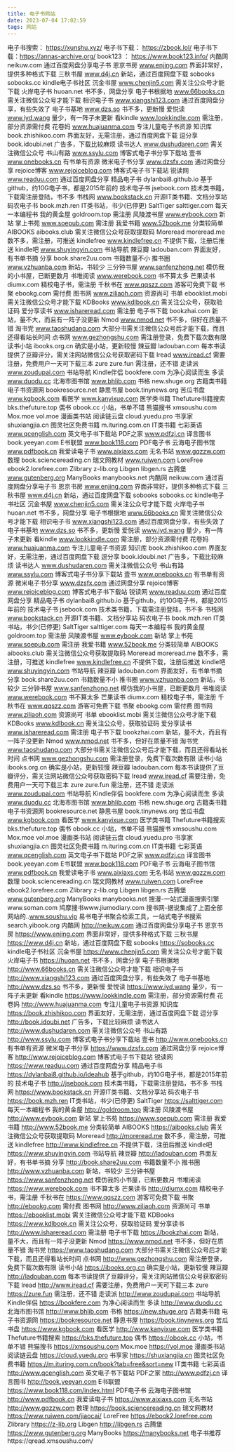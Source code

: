```yaml
---
title: 电子书网站
date: 2023-07-04 17:02:59
tags: 网站
---
```



电子书搜索： https://xunshu.xyz/ 
电子书下载： https://zbook.lol/
电子书下载：https://annas-archive.org/ 
book123 ： https://www.book123.info/
内酷网 neikuw.com 通过百度网盘分享电子书
恩京书房 www.enjing.com 界面非常好，提供多种格式下载
三秋书屋 www.d4j.cn 新站，通过百度网盘下载
sobooks sobooks.cc kindle电子书社区
沉金书屋 www.chenjin5.com 需关注公众号才能下载
火岸电子书 huoan.net 书不多，网盘分享
电子书根据地 www.66books.cn 需关注微信公众号才能下载
相识电子书 www.xiangshi123.com 通过百度网盘分享，有些失效了
电子书基地 www.dzs.so 书不多，更新慢
爱悦读 www.iyd.wang 量少，有一阵子未更新
看kindle www.lookkindle.com 需注册，部分资源需付费
花卷妈 www.huajuanma.com 专注儿童电子书资源
知识库 book.zhishikoo.com 界面友好，无需注册，通过百度网盘下载
逗分享 book.idoubi.net 广告多，下载比较麻烦
读书达人 www.dushudaren.com 需关注微信公众号
书山有路 www.ssylu.com 博客式电子书分享下载站
壹书 www.onebooks.cn 有书单有资源
微米电子书分享 www.dzsfx.com 通过网盘分享
rejoice博客 www.rejoiceblog.com 博客式电子书下载站
锐读网 www.readuu.com 通过百度网盘分享
精品电子书 dylanbai8.github.io 基于github，约10G电子书，都是2015年前的
技术电子书 jsebook.com 技术类书籍，下载需注册登陆，书不多
书栈网 www.bookstack.cn 开源IT类书籍、文档分享站
码农电子书 book.mzh.ren IT类书站，书少(已停更)
SaltTiger salttiger.com 每天一本编程书
我的黄金屋 goldroom.top 需注册
风陵渡书屋 www.eybook.com 新站
掌上书苑 www.soepub.com 需注册
我爱书籍 www.52book.me 分类较简单
AIBOOKS aibooks.club 需关注微信公众号获取提取码
Moreread moreread.me 数不多，需注册，可推送
kindlefree www.kindlefree.cn 不提供下载，注册后推送
kindle吧 www.shuyingyin.com 书站导航
辣豆瓣 ladouban.com 界面友好，有书单书摘
分享 book.share2uu.com 书籍数量不小
推书圈 www.vzhuanba.com 新站，书较少
三分钟书屋 www.sanfenzhong.net 模仿我的小书屋，已断更数月
书堆阅读 www.werebook.com 书不算太多
芒果读书 diumx.com 精校电子书，需注册
千秋书在 www.qqszz.com 游客可免费下载
书聚 ebookg.com 需付费
图书网 www.ziliaoh.com 资源尚可
书单 ebooklist.mobi 需关注微信公众号才能下载
KDBooks www.kdlbook.cn 需关注公众号，获取验证码
爱分享读书 www.ishareread.com 需注册
电子书下载 bookzhai.com 新站，量不大，而且有一阵子没更新
Nmod www.nmod.net 书不多，但好在质量不错
淘书党 www.taoshudang.com 大部分书需关注微信公众号后才能下载，而且还得看站长时间
点书网 www.gezhongshu.com 需注册登录，免费下载次数有限
读书小站 ibooks.org.cn 确实是小站，更新较慢
辣豆瓣 ladouban.com 每本书读提供了豆瓣评分，需关注网站微信公众号获取密码下载
Iread www.iread.cf 需要注册，免费用户一天可下载三本
zure zure.fun 需注册，还不错
走读派 www.zoudupai.com 书站导航
Kindle伴侣 bookfere.com 为净心阅读而生
多读 www.duodu.cc
北海市图书馆 www.bhlib.com
书格 new.shuge.org 古籍类书籍
电子书资源网 bookresource.net
静思书屋 book.tinynews.org
苦瓜书盘 www.kgbook.com
看医学 www.kanyixue.com 医学类书籍
Thefuture书籍搜索 bks.thefuture.top
偶书 obook.cc 小站，书单不错
熊猫搜书 xmsoushu.com
Mox.moe vol.moe 漫画类书站
阅读链云盘 cloud.yuedu.pro
书享家 shuxiangjia.cn
图灵社区免费书籍 m.ituring.com.cn IT类书籍
七彩英语 www.qcenglish.com 英文电子书下载站
PDF之家 www.pdfzj.cn
译言图书 book.yeeyan.com
E书联盟 www.book118.com PDF电子书
云海电子图书馆 www.pdfbook.cn
我爱读电子书 www.aixiaxs.com
无名书站 www.gqzzw.com
数理 book.sciencereading.cn
瑞文网教材 www.ruiwen.com
LoreFree ebook2.lorefree.com
Zlibrary z-lib.org
Libgen libgen.rs
古腾堡 www.gutenberg.org
ManyBooks manybooks.net
内酷网 neikuw.com 通过百度网盘分享电子书
恩京书房 www.enjing.com 界面非常好，提供多种格式下载
三秋书屋 www.d4j.cn 新站，通过百度网盘下载
sobooks sobooks.cc kindle电子书社区
沉金书屋 www.chenjin5.com 需关注公众号才能下载
火岸电子书 huoan.net 书不多，网盘分享
电子书根据地 www.66books.cn 需关注微信公众号才能下载
相识电子书 www.xiangshi123.com 通过百度网盘分享，有些失效了
电子书基地 www.dzs.so 书不多，更新慢
爱悦读 www.iyd.wang 量少，有一阵子未更新
看kindle www.lookkindle.com 需注册，部分资源需付费
花卷妈 www.huajuanma.com 专注儿童电子书资源
知识库 book.zhishikoo.com 界面友好，无需注册，通过百度网盘下载
逗分享 book.idoubi.net 广告多，下载比较麻烦
读书达人 www.dushudaren.com 需关注微信公众号
书山有路 www.ssylu.com 博客式电子书分享下载站
壹书 www.onebooks.cn 有书单有资源
微米电子书分享 www.dzsfx.com 通过网盘分享
rejoice博客 www.rejoiceblog.com 博客式电子书下载站
锐读网 www.readuu.com 通过百度网盘分享
精品电子书 dylanbai8.github.io 基于github，约10G电子书，都是2015年前的
技术电子书 jsebook.com 技术类书籍，下载需注册登陆，书不多
书栈网 www.bookstack.cn 开源IT类书籍、文档分享站
码农电子书 book.mzh.ren IT类书站，书少(已停更)
SaltTiger salttiger.com 每天一本编程书
我的黄金屋 goldroom.top 需注册
风陵渡书屋 www.eybook.com 新站
掌上书苑 www.soepub.com 需注册
我爱书籍 www.52book.me 分类较简单
AIBOOKS aibooks.club 需关注微信公众号获取提取码
Moreread moreread.me 数不多，需注册，可推送
kindlefree www.kindlefree.cn 不提供下载，注册后推送
kindle吧 www.shuyingyin.com 书站导航
辣豆瓣 ladouban.com 界面友好，有书单书摘
分享 book.share2uu.com 书籍数量不小
推书圈 www.vzhuanba.com 新站，书较少
三分钟书屋 www.sanfenzhong.net 模仿我的小书屋，已断更数月
书堆阅读 www.werebook.com 书不算太多
芒果读书 diumx.com 精校电子书，需注册
千秋书在 www.qqszz.com 游客可免费下载
书聚 ebookg.com 需付费
图书网 www.ziliaoh.com 资源尚可
书单 ebooklist.mobi 需关注微信公众号才能下载
KDBooks www.kdlbook.cn 需关注公众号，获取验证码
爱分享读书 www.ishareread.com 需注册
电子书下载 bookzhai.com 新站，量不大，而且有一阵子没更新
Nmod www.nmod.net 书不多，但好在质量不错
淘书党 www.taoshudang.com 大部分书需关注微信公众号后才能下载，而且还得看站长时间
点书网 www.gezhongshu.com 需注册登录，免费下载次数有限
读书小站 ibooks.org.cn 确实是小站，更新较慢
辣豆瓣 ladouban.com 每本书读提供了豆瓣评分，需关注网站微信公众号获取密码下载
Iread www.iread.cf 需要注册，免费用户一天可下载三本
zure zure.fun 需注册，还不错
走读派 www.zoudupai.com 书站导航
Kindle伴侣 bookfere.com 为净心阅读而生
多读 www.duodu.cc
北海市图书馆 www.bhlib.com
书格 new.shuge.org 古籍类书籍
电子书资源网 bookresource.net
静思书屋 book.tinynews.org
苦瓜书盘 www.kgbook.com
看医学 www.kanyixue.com 医学类书籍
Thefuture书籍搜索 bks.thefuture.top
偶书 obook.cc 小站，书单不错
熊猫搜书 xmsoushu.com
Mox.moe vol.moe 漫画类书站
阅读链云盘 cloud.yuedu.pro
书享家 shuxiangjia.cn
图灵社区免费书籍 m.ituring.com.cn IT类书籍
七彩英语 www.qcenglish.com 英文电子书下载站
PDF之家 www.pdfzj.cn
译言图书 book.yeeyan.com
E书联盟 www.book118.com PDF电子书
云海电子图书馆 www.pdfbook.cn
我爱读电子书 www.aixiaxs.com
无名书站 www.gqzzw.com
数理 book.sciencereading.cn
瑞文网教材 www.ruiwen.com
LoreFree ebook2.lorefree.com
Zlibrary z-lib.org
Libgen libgen.rs
古腾堡 www.gutenberg.org
ManyBooks manybooks.net
搜漫-一站式漫画搜索引擎www.soman.com
鸠摩搜书www.jiumodiary.com
搜书网-据说集成了上面全部网站的..www.soushu.vip
易书电子书聚合检索工具，一站式电子书搜索search.yibook.org
内酷网 http://neikuw.com 通过百度网盘分享电子书
恩京书房 https://www.enjing.com 界面非常好，提供多种格式下载
三秋书屋 https://www.d4j.cn 新站，通过百度网盘下载
sobooks https://sobooks.cc kindle电子书社区
沉金书屋 https://www.chenjin5.com 需关注公众号才能下载
火岸电子书 https://huoan.net 书不多，网盘分享
电子书根据地 http://www.66books.cn 需关注微信公众号才能下载
相识电子书 http://www.xiangshi123.com 通过百度网盘分享，有些失效了
电子书基地 http://www.dzs.so 书不多，更新慢
爱悦读 https://www.iyd.wang 量少，有一阵子未更新
看kindle https://www.lookkindle.com 需注册，部分资源需付费
花卷妈 http://www.huajuanma.com 专注儿童电子书资源
知识库 https://book.zhishikoo.com 界面友好，无需注册，通过百度网盘下载
逗分享 http://book.idoubi.net 广告多，下载比较麻烦
读书达人 http://www.dushudaren.com 需关注微信公众号
书山有路 http://www.ssylu.com 博客式电子书分享下载站
壹书 http://www.onebooks.cn 有书单有资源
微米电子书分享 https://www.dzsfx.com 通过网盘分享
rejoice博客 http://www.rejoiceblog.com 博客式电子书下载站
锐读网 https://www.readuu.com 通过百度网盘分享
精品电子书 https://dylanbai8.github.io/ideahub 基于github，约10G电子书，都是2015年前的
技术电子书 http://jsebook.com 技术类书籍，下载需注册登陆，书不多
书栈网 https://www.bookstack.cn 开源IT类书籍、文档分享站
码农电子书 https://book.mzh.ren IT类书站，书少(已停更)
SaltTiger https://salttiger.com 每天一本编程书
我的黄金屋 http://goldroom.top 需注册
风陵渡书屋 http://www.eybook.com 新站
掌上书苑 https://www.soepub.com 需注册
我爱书籍 http://www.52book.me 分类较简单
AIBOOKS https://aibooks.club 需关注微信公众号获取提取码
Moreread http://moreread.me 数不多，需注册，可推送
kindlefree http://www.kindlefree.cn 不提供下载，注册后推送
kindle吧 https://www.shuyingyin.com 书站导航
辣豆瓣 http://ladouban.com 界面友好，有书单书摘
分享 http://book.share2uu.com 书籍数量不小
推书圈 http://www.vzhuanba.com 新站，书较少
三分钟书屋 https://www.sanfenzhong.net 模仿我的小书屋，已断更数月
书堆阅读 https://www.werebook.com 书不算太多
芒果读书 http://diumx.com 精校电子书，需注册
千秋书在 https://www.qqszz.com 游客可免费下载
书聚 http://ebookg.com 需付费
图书网 http://www.ziliaoh.com 资源尚可
书单 https://ebooklist.mobi 需关注微信公众号才能下载
KDBooks https://www.kdlbook.cn 需关注公众号，获取验证码
爱分享读书 http://www.ishareread.com 需注册
电子书下载 https://bookzhai.com 新站，量不大，而且有一阵子没更新
Nmod https://www.nmod.net 书不多，但好在质量不错
淘书党 https://www.taoshudang.com 大部分书需关注微信公众号后才能下载，而且还得看站长时间
点书网 http://www.gezhongshu.com 需注册登录，免费下载次数有限
读书小站 https://ibooks.org.cn 确实是小站，更新较慢
辣豆瓣 http://ladouban.com 每本书读提供了豆瓣评分，需关注网站微信公众号获取密码下载
Iread http://www.iread.cf 需要注册，免费用户一天可下载三本
zure https://zure.fun 需注册，还不错
走读派 http://www.zoudupai.com 书站导航
Kindle伴侣 https://bookfere.com 为净心阅读而生
多读 http://www.duodu.cc
北海市图书馆 http://www.bhlib.com
书格 https://new.shuge.org 古籍类书籍
电子书资源网 https://bookresource.net
静思书屋 https://book.tinynews.org
苦瓜书盘 https://www.kgbook.com
看医学 http://www.kanyixue.com 医学类书籍
Thefuture书籍搜索 https://bks.thefuture.top
偶书 https://obook.cc 小站，书单不错
熊猫搜书 https://xmsoushu.com
Mox.moe https://vol.moe 漫画类书站
阅读链云盘 https://cloud.yuedu.pro
书享家 https://shuxiangjia.cn
图灵社区免费书籍 https://m.ituring.com.cn/book?tab=free&sort=new IT类书籍
七彩英语 http://www.qcenglish.com 英文电子书下载站
PDF之家 http://www.pdfzj.cn
译言图书 http://book.yeeyan.com
E书联盟 https://www.book118.com/index.html PDF电子书
云海电子图书馆 http://www.pdfbook.cn
我爱读电子书 https://www.aixiaxs.com
无名书站 http://www.gqzzw.com
数理 https://book.sciencereading.cn
瑞文网教材 https://www.ruiwen.com/jiaocai/
LoreFree https://ebook2.lorefree.com
Zlibrary https://z-lib.org
Libgen http://libgen.rs
古腾堡 https://www.gutenberg.org
ManyBooks https://manybooks.net
电子书推荐https://qread.xmsoushu.com/

